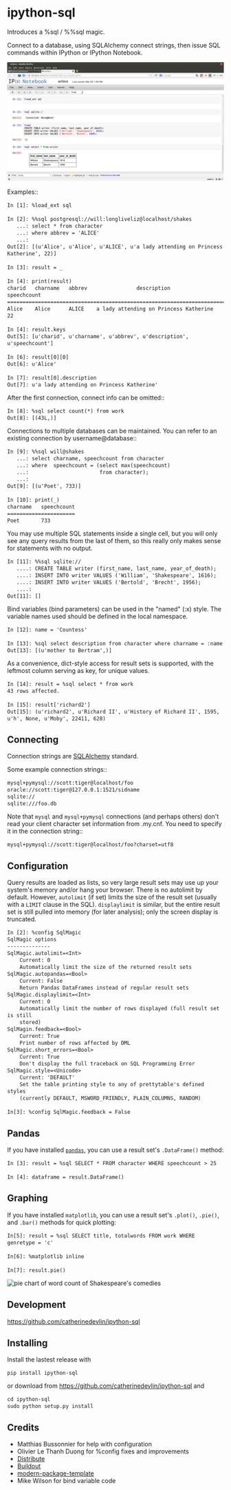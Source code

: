 ipython-sql
===========

Introduces a %sql / %%sql magic.  

Connect to a database, using SQLAlchemy connect strings, then issue SQL
commands within IPython or IPython Notebook.

<img src="examples/writers.png" width="600px" alt="ipython-sql notepad usage screenshot">

Examples::

    In [1]: %load_ext sql

    In [2]: %%sql postgresql://will:longliveliz@localhost/shakes
       ...: select * from character
       ...: where abbrev = 'ALICE'
       ...: 
    Out[2]: [(u'Alice', u'Alice', u'ALICE', u'a lady attending on Princess Katherine', 22)]
  
    In [3]: result = _
   
    In [4]: print(result)
    charid   charname   abbrev                description                 speechcount 
    =================================================================================
    Alice    Alice      ALICE    a lady attending on Princess Katherine   22         
                                                 
    In [4]: result.keys
    Out[5]: [u'charid', u'charname', u'abbrev', u'description', u'speechcount']
    
    In [6]: result[0][0]
    Out[6]: u'Alice'
    
    In [7]: result[0].description
    Out[7]: u'a lady attending on Princess Katherine'
                                                 
After the first connection, connect info can be omitted::

    In [8]: %sql select count(*) from work
    Out[8]: [(43L,)]
   
Connections to multiple databases can be maintained.  You can refer to 
an existing connection by username@database::

    In [9]: %%sql will@shakes
       ...: select charname, speechcount from character 
       ...: where  speechcount = (select max(speechcount) 
       ...:                       from character);
       ...: 
    Out[9]: [(u'Poet', 733)]
    
    In [10]: print(_)
    charname   speechcount 
    ======================
    Poet       733  
   
You may use multiple SQL statements inside a single cell, but you will
only see any query results from the last of them, so this really only
makes sense for statements with no output.

    In [11]: %%sql sqlite://
       ....: CREATE TABLE writer (first_name, last_name, year_of_death);
       ....: INSERT INTO writer VALUES ('William', 'Shakespeare', 1616);
       ....: INSERT INTO writer VALUES ('Bertold', 'Brecht', 1956);
       ....:     
    Out[11]: []   

Bind variables (bind parameters) can be used in the "named" (:x) style.
The variable names used should be defined in the local namespace.

    In [12]: name = 'Countess'

    In [13]: %sql select description from character where charname = :name
    Out[13]: [(u'mother to Bertram',)]

As a convenience, dict-style access for result sets is supported, with the
leftmost column serving as key, for unique values.

    In [14]: result = %sql select * from work
    43 rows affected.

    In [15]: result['richard2']
    Out[15]: (u'richard2', u'Richard II', u'History of Richard II', 1595, u'h', None, u'Moby', 22411, 628)

Connecting
----------

Connection strings are [SQLAlchemy](http://docs.sqlalchemy.org/en/latest/core/engines.html#database-urls) standard.

Some example connection strings::

    mysql+pymysql://scott:tiger@localhost/foo
    oracle://scott:tiger@127.0.0.1:1521/sidname
    sqlite://
    sqlite:///foo.db

Note that ``mysql`` and ``mysql+pymysql`` connections (and perhaps others)
don't read your client character set information from .my.cnf.  You need
to specify it in the connection string::

    mysql+pymysql://scott:tiger@localhost/foo?charset=utf8
    
Configuration
-------------

Query results are loaded as lists, so very large result sets may use up
your system's memory and/or hang your browser.  There is no autolimit 
by default.  However, `autolimit` (if set) limits the size of the result
set (usually with a `LIMIT` clause in the SQL).  `displaylimit` is similar,
but the entire result set is still pulled into memory (for later analysis);
only the screen display is truncated.

    In [2]: %config SqlMagic
    SqlMagic options
    --------------
    SqlMagic.autolimit=<Int>
        Current: 0
        Automatically limit the size of the returned result sets
    SqlMagic.autopandas=<Bool>
        Current: False
        Return Pandas DataFrames instead of regular result sets
    SqlMagic.displaylimit=<Int>
        Current: 0
        Automatically limit the number of rows displayed (full result set is still
        stored)
    SqlMagin.feedback=<Bool>
        Current: True
        Print number of rows affected by DML 
    SqlMagic.short_errors=<Bool>
        Current: True
        Don't display the full traceback on SQL Programming Error
    SqlMagic.style=<Unicode>
        Current: 'DEFAULT'
        Set the table printing style to any of prettytable's defined styles
        (currently DEFAULT, MSWORD_FRIENDLY, PLAIN_COLUMNS, RANDOM)
   
    In[3]: %config SqlMagic.feedback = False
    
Pandas
------

If you have installed [`pandas`](http://pandas.pydata.org), you can 
use a result set's `.DataFrame()` method:

    In [3]: result = %sql SELECT * FROM character WHERE speechcount > 25
    
    In [4]: dataframe = result.DataFrame()
    
Graphing
--------

If you have installed `matplotlib`, you can use a result set's
`.plot()`, `.pie()`, and `.bar()` methods for quick plotting:

    In[5]: result = %sql SELECT title, totalwords FROM work WHERE genretype = 'c'

    In[6]: %matplotlib inline

    In[7]: result.pie()

![pie chart of word count of Shakespeare's comedies](https://raw.github.com/catherinedevlin/ipython-sql/master/examples/wordcount.png)
    
Development
-----------

https://github.com/catherinedevlin/ipython-sql

Installing
----------

Install the lastest release with 

    pip install ipython-sql

or download from https://github.com/catherinedevlin/ipython-sql and

    cd ipython-sql
    sudo python setup.py install

Credits
-------

- Matthias Bussonnier for help with configuration
- Olivier Le Thanh Duong for %config fixes and improvements
- [Distribute](http://pypi.python.org/pypi/distribute)
- [Buildout](http://www.buildout.org/)
- [modern-package-template](http://pypi.python.org/pypi/modern-package-template)
- Mike Wilson for bind variable code

